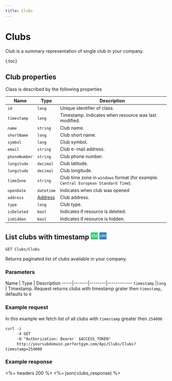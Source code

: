 ```yaml
---
title: Clubs
---
```


# Clubs

Club is a summary representation of single club in your company.

{:toc}


## <a name="properties"></a>Club properties

Class is described by the following properties

Name            | Type          		| Description
----------------|-----------------------|-------------------------------------
`id`            |`long`         		| Unique identifier of class.
`timestamp`    	|`long`     			| Timestamp. Indicates when resource was last modified.
`name`          |`string`       		| Club name.
`shortName`     |`long`         		| Club short name.
`symbol`        |`long`         		| Club symbol.
`email`         |`string`   			| Club e-mail address.
`phoneNumber`   |`string`   			| Club phone number.
`longitude`     |`decimal`  			| Club latitude.
`longitude`     |`decimal`  			| Club longitude.
`timeZone`		|`string`				| Club time zone in `windows` format (for example: `Central European Standard Time`).
`openDate`		|`datetime`				| Indicates when club was opened
`address`       |[Address][Address]   	| Club address.
`type`          |`long`         		| Club type.
`isDeleted`     |`bool`         		| Indicates if resource is deleted.
`isHidden`      |`bool`					| Indicates if resource is hidden.




## List clubs with timestamp ![alt text][EM] ![alt text][UM]

    GET Clubs/Clubs

Returns paginated list of clubs available in your company.


### Parameters

Name         | Type   | Description
-----|-------|--------|------------
`timestamp`  |`long`  | Timestamp. Request returns clubs with timestamp grater then `timestamp`, defaults to `0`


### Example request

In this example we fetch list of all clubs with `timestamp` greater then `254000`

``` command-line
curl -i 
     -X GET 
     -H "Authorization: Bearer  $ACCESS_TOKEN"  
     http://yoursubdomain.perfectgym.com/Api/Clubs/Clubs?timestamp=254000
```


### Example response

<%= headers 200 %>
<%= json(:clubs_response) %>


[EM]: /assets/images/employee.png "Employee mode"
[UM]: /assets/images/user.png "User mode"

[Address]: /appendix/datatypes/address